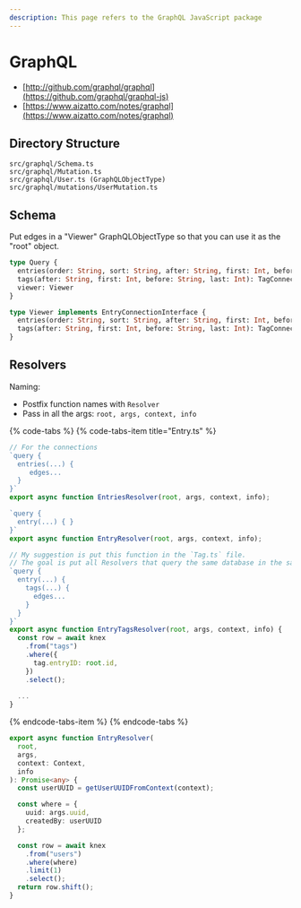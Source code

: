 ```yaml
---
description: This page refers to the GraphQL JavaScript package
---
```


# GraphQL

* [http://github.com/graphql/graphql](https://github.com/graphql/graphql-js)
* [https://www.aizatto.com/notes/graphql](https://www.aizatto.com/notes/graphql)

## Directory Structure

```text
src/graphql/Schema.ts
src/graphql/Mutation.ts
src/graphql/User.ts (GraphQLObjectType)
src/graphql/mutations/UserMutation.ts
```

## Schema

Put edges in a "Viewer" GraphQLObjectType so that you can use it as the "root" object.

```graphql
type Query {
  entries(order: String, sort: String, after: String, first: Int, before: String, last: Int): EntryConnection
  tags(after: String, first: Int, before: String, last: Int): TagConnection
  viewer: Viewer
}

type Viewer implements EntryConnectionInterface {
  entries(order: String, sort: String, after: String, first: Int, before: String, last: Int): EntryConnection
  tags(after: String, first: Int, before: String, last: Int): TagConnection
}
```

## Resolvers

Naming:

* Postfix function names with `Resolver`
* Pass in all the args: `root, args, context, info`

{% code-tabs %}
{% code-tabs-item title="Entry.ts" %}
```typescript
// For the connections
`query {
  entries(...) {
     edges...
  }
}`
export async function EntriesResolver(root, args, context, info);

`query {
  entry(...) { }
}`
export async function EntryResolver(root, args, context, info);

// My suggestion is put this function in the `Tag.ts` file.
// The goal is put all Resolvers that query the same database in the same file
`query {
  entry(...) {
    tags(...) { 
      edges...
    }
  }
}`
export async function EntryTagsResolver(root, args, context, info) {
  const row = await knex
    .from("tags")
    .where({
      tag.entryID: root.id,
    })
    .select();
    
  ...
}
```
{% endcode-tabs-item %}
{% endcode-tabs %}

```typescript
export async function EntryResolver(
  root,
  args,
  context: Context,
  info
): Promise<any> {
  const userUUID = getUserUUIDFromContext(context);

  const where = {
    uuid: args.uuid,
    createdBy: userUUID
  };

  const row = await knex
    .from("users")
    .where(where)
    .limit(1)
    .select();
  return row.shift();
}
```

